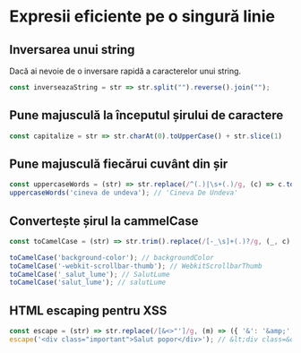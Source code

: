 # Expresii eficiente pe o singură linie

## Inversarea unui string

Dacă ai nevoie de o inversare rapidă a caracterelor unui string.

```javascript
const inverseazaString = str => str.split("").reverse().join("");
```

## Pune majusculă la începutul șirului de caractere

```javascript
const capitalize = str => str.charAt(0).toUpperCase() + str.slice(1)
```

## Pune majusculă fiecărui cuvânt din șir

```javascript
const uppercaseWords = (str) => str.replace(/^(.)|\s+(.)/g, (c) => c.toUpperCase());
uppercaseWords('cineva de undeva'); // 'Cineva De Undeva'
```

## Convertește șirul la cammelCase

```javascript
const toCamelCase = (str) => str.trim().replace(/[-_\s]+(.)?/g, (_, c) => (c ? c.toUpperCase() : ''));

toCamelCase('background-color'); // backgroundColor
toCamelCase('-webkit-scrollbar-thumb'); // WebkitScrollbarThumb
toCamelCase('_salut_lume'); // SalutLume
toCamelCase('salut_lume'); // salutLume
```

## HTML escaping pentru XSS

```javascript
const escape = (str) => str.replace(/[&<>"']/g, (m) => ({ '&': '&amp;', '<': '&lt;', '>': '&gt;', '"': '&quot;', "'": '&#39;' }[m]));
escape('<div class="important">Salut popor</div>'); // &lt;div class=&quot;important&quot;&gt;Salut popor&lt;/div&gt;
```